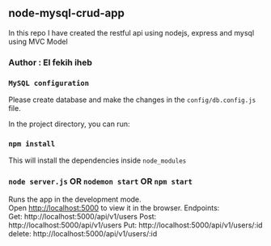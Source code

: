 ## node-mysql-crud-app
In this repo I have created the restful api using nodejs, express and mysql using MVC Model

### Author : El fekih iheb

### `MySQL configuration`
Please create database and make the changes in the `config/db.config.js` file.

In the project directory, you can run:

### `npm install`

This will install the dependencies inside `node_modules`

### `node server.js` OR `nodemon start` OR `npm start`

Runs the app in the development mode.<br>
Open [http://localhost:5000](http://localhost:5000) to view it in the browser.
Endpoints:   
Get:   http://localhost:5000/api/v1/users
Post: http://localhost:5000/api/v1/users
Put: http://localhost:5000/api/v1/users/:id
delete: http://localhost:5000/api/v1/users/:id